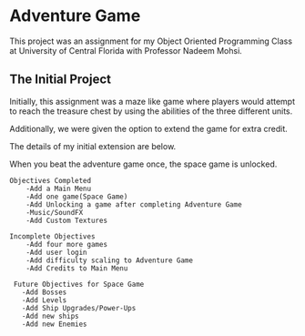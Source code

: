 # Adventure Game

This project was an assignment for my Object Oriented Programming Class
at University of Central Florida with Professor Nadeem Mohsi.

## The Initial Project

Initially, this assignment was a maze like game where players would
attempt to reach the treasure chest by using the abilities of the three
different units.

Additionally, we were given the option to extend the game for extra credit.

The details of my initial extension are below.

 When you beat the adventure game once, the space game is unlocked.

    Objectives Completed
        -Add a Main Menu
        -Add one game(Space Game)
        -Add Unlocking a game after completing Adventure Game
        -Music/SoundFX
        -Add Custom Textures

    Incomplete Objectives
        -Add four more games
        -Add user login
        -Add difficulty scaling to Adventure Game
        -Add Credits to Main Menu

     Future Objectives for Space Game
       -Add Bosses
       -Add Levels
       -Add Ship Upgrades/Power-Ups
       -Add new ships
       -Add new Enemies
